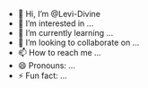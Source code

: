- 👋 Hi, I’m @Levi-Divine
- 👀 I’m interested in ...
- 🌱 I’m currently learning ...
- 💞️ I’m looking to collaborate on ...
- 📫 How to reach me ...
- 😄 Pronouns: ...
- ⚡ Fun fact: ...

<!---
Levi-Divine/Levi-Divine is a ✨ special ✨ repository because its `README.md` (this file) appears on your GitHub profile.
You can click the Preview link to take a look at your changes.
--->
